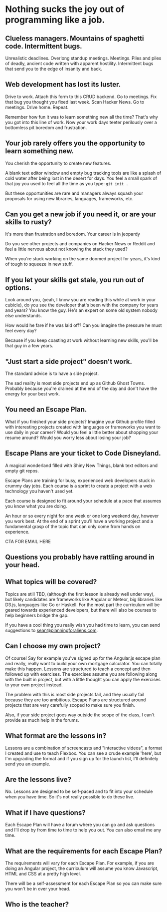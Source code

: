 Nothing sucks the joy out of programming like a job. 
==============================

Clueless managers. Mountains of spaghetti code. Intermittent bugs.
------------------------------

Unrealistic deadlines. Overlong standup meetings. Meetings. Piles and piles of deadly, ancient code written with apparent hostility. Intermittent bugs that send you to the edge of insanity and back.

Web development has lost its luster.
------------------------------

Drive to work. Attach this form to this CRUD backend. Go to meetings. Fix that bug you thought you fixed last week. Scan Hacker News. Go to meetings. Drive home. Repeat.

Remember how fun it was to learn something new all the time? That's why you got into this line of work. Now your work days teeter perilously over a bottomless pit boredom and frustration.

Your job rarely offers you the opportunity to learn something new.
------------------------------

You cherish the opportunity to create new features.

A blank text editor window and empty bug tracking tools are like a splash of cold water after being lost in the desert for days. You feel a small spark of that joy you used to feel all the time as you type: `git init .`

But these opportunities are rare and managers always squash your proposals for using new libraries, languages, frameworks, etc.

Can you get a new job if you need it, or are your skills to rusty?
------------------------------

It's more than frustration and boredom. Your career is in jeopardy

Do you see other projects and companies on Hacker News or Reddit and feel a little nervous about not knowing the stack they used?

When you're stuck working on the same doomed project for years, it's kind of tough to squeeze in new stuff.

If you let your skills get stale, you run out of options. 
------------------------------

Look around you, (yeah, I know you are reading this while at work in your cubicle), do you see the developer that's been with the company for years and years? You know the guy. He's an expert on some old system nobody else understands.

How would he fare if he was laid off? Can you imagine the pressure he must feel every day? 

Because if you keep coasting at work without learning new skills, you'll be that guy in a few years.

"Just start a side project" doesn't work.
------------------------------

The standard advice is to have a side project.

The sad reality is most side projects end up as Github Ghost Towns. Probably because you're drained at the end of the day and don't have the energy for your best work. 

You need an Escape Plan.
------------------------------

What if you finished your side projects? Imagine your Github profile filled with interesting projects created with languages or frameworks you want to use daily in your career? Would you feel a little better about shopping your resume around? Would you worry less about losing your job?

Escape Plans are your ticket to Code Disneyland.
------------------------------

A magical wonderland filled with Shiny New Things, blank text editors and empty git repos.

Escape Plans are training for busy, experienced web developers stuck in crummy day jobs. Each course is a sprint to create a project with a web technology you haven't used yet.

Each course is designed to fit around your schedule at a pace that assumes you know what you are doing.

An hour or so every night for one week or one long weekend day, however you work best. At the end of a sprint you'll have a working project and a fundamental grasp of the topic that can only come from hands on experience.

CTA FOR EMAIL HERE

Questions you probably have rattling around in your head.
------------------------------

What topics will be covered?
------------------------------

Topics are still TBD, (although the first lesson is already well under way), but likely candidates are frameworks like Angular or Meteor, big libraries like D3.js, languages like Go or Haskell. For the most part the curriculum will be geared towards experienced developers, but there will also be courses to help beginners bridge the gap.

If you have a cool thing you really wish you had time to learn, you can send suggestions to sean@planningforaliens.com.

Can I choose my own project?
------------------------------

Of course! Say for example you've signed up for the Angular.js escape plan and really, really want to build your own mortgage calculator. You can totally make this happen. Lessons are structured to teach a concept and then followed up with exercises. The exercises assume you are following along with the built in project, but with a little thought you can apply the exercises to your own project instead.

The problem with this is most side projects fail, and they usually fail because they are too ambitious. Escape Plans are structured around projects that are very carefully scoped to make sure you finish. 

Also, if your side project goes way outside the scope of the class, I can't provide as much help in the forums. 

What format are the lessons in?
------------------------------

Lessons are a combination of screencasts and "interactive videos", a format I created and use to teach Flexbox. You can see a crude example 'here', but I'm upgrading the format and if you sign up for the launch list, I'll definitely send you an example.

Are the lessons live?
------------------------------

No. Lessons are designed to be self-paced and to fit into your schedule when you have time. So it's not really possible to do these live. 

What if I have questions?
------------------------------

Each Escape Plan will have a forum where you can go and ask questions and I'll drop by from time to time to help you out. You can also email me any time.

What are the requirements for each Escape Plan?
------------------------------

The requirements will vary for each Escape Plan. For example, if you are doing an Angular project, the curriculum will assume you know Javascript, HTML and CSS at a pretty high level.

There will be a self-assessment for each Escape Plan so you can make sure you won't be in over your head.

Who is the teacher?
------------------------------








